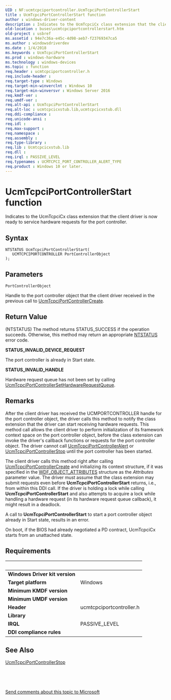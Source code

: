 ```yaml
---
UID : NF:ucmtcpciportcontroller.UcmTcpciPortControllerStart
title : UcmTcpciPortControllerStart function
author : windows-driver-content
description : Indicates to the UcmTcpciCx class extension that the client driver is now ready to service hardware requests for the port controller.
old-location : buses\ucmtcpciportcontrollerstart.htm
old-project : usbref
ms.assetid : 94e7c36a-e45c-4d98-aeb7-f23769347ca5
ms.author : windowsdriverdev
ms.date : 1/4/2018
ms.keywords : UcmTcpciPortControllerStart
ms.prod : windows-hardware
ms.technology : windows-devices
ms.topic : function
req.header : ucmtcpciportcontroller.h
req.include-header : 
req.target-type : Windows
req.target-min-winverclnt : Windows 10
req.target-min-winversvr : Windows Server 2016
req.kmdf-ver : 
req.umdf-ver : 
req.alt-api : UcmTcpciPortControllerStart
req.alt-loc : ucmtcpcicxstub.lib,ucmtcpcicxstub.dll
req.ddi-compliance : 
req.unicode-ansi : 
req.idl : 
req.max-support : 
req.namespace : 
req.assembly : 
req.type-library : 
req.lib : Ucmtcpcicxstub.lib
req.dll : 
req.irql : PASSIVE_LEVEL
req.typenames : UCMTCPCI_PORT_CONTROLLER_ALERT_TYPE
req.product : Windows 10 or later.
---
```



# UcmTcpciPortControllerStart function
Indicates to the UcmTcpciCx class extension that the client driver  is now ready to service hardware requests for the port controller.

## Syntax

````
NTSTATUS UcmTcpciPortControllerStart(
   UCMTCPCIPORTCONTROLLER PortControllerObject
);
````

## Parameters

`PortControllerObject`

Handle to the port controller  object that the client driver received in the previous call to <a href="..\ucmtcpciportcontroller\nf-ucmtcpciportcontroller-ucmtcpciportcontrollercreate.md">UcmTcpciPortControllerCreate</a>.


## Return Value

(NTSTATUS) The method returns STATUS_SUCCESS if the operation succeeds. Otherwise, this method may return an appropriate <a href="https://msdn.microsoft.com/7792201b-63bb-4db5-803d-2af02893d505">NTSTATUS</a> error code.
                    
<dl>
<dt><b>STATUS_INVALID_DEVICE_REQUEST</b></dt>
</dl>The port controller is already in Start state.
<dl>
<dt><b>STATUS_INVALID_HANDLE</b></dt>
</dl>Hardware request queue has not been set by calling <a href="..\ucmtcpciportcontroller\nf-ucmtcpciportcontroller-ucmtcpciportcontrollersethardwarerequestqueue.md">UcmTcpciPortControllerSetHardwareRequestQueue</a>.

## Remarks

After the client driver has received the UCMPORTCONTROLLER handle for the port controller object, the driver calls this method to notify the class extension that the driver can start receiving hardware requests. This method call allows the client driver to perform initialization of its framework context space on the port controller object, before the class extension can invoke the driver's callback functions or requests for the port controller object. The driver cannot call <a href="..\ucmtcpciportcontroller\nf-ucmtcpciportcontroller-ucmtcpciportcontrolleralert.md">UcmTcpciPortControllerAlert</a> or  <a href="..\ucmtcpciportcontroller\nf-ucmtcpciportcontroller-ucmtcpciportcontrollerstop.md">UcmTcpciPortControllerStop</a> until the port controller has been started.

The client driver calls this method right after calling <a href="..\ucmtcpciportcontroller\nf-ucmtcpciportcontroller-ucmtcpciportcontrollercreate.md">UcmTcpciPortControllerCreate</a> and initializing its context structure, if it was specified in the <a href="..\wdfobject\ns-wdfobject-_wdf_object_attributes.md">WDF_OBJECT_ATTRIBUTES</a> structure as the <i>Attributes</i> parameter value.
The driver must assume that the class extension may submit requests even before <b>UcmTcpciPortControllerStart</b> returns, i.e., from within this DDI call. If the driver is holding a lock while calling <b>UcmTcpciPortControllerStart</b> and also attempts to acquire a lock while handling a hardware request (in its hardware request queue callback), it might result in a deadlock.


A call to <b>UcmTcpciPortControllerStart</b> to start a port controller object already in Start state, results in an error. 


On boot, if the BIOS had already negotiated a PD contract, UcmTcpciCx starts from an unattached state.

## Requirements
| &nbsp; | &nbsp; |
| ---- |:---- |
| **Windows Driver kit version** |  |
| **Target platform** | Windows |
| **Minimum KMDF version** |  |
| **Minimum UMDF version** |  |
| **Header** | ucmtcpciportcontroller.h |
| **Library** |  |
| **IRQL** | PASSIVE_LEVEL |
| **DDI compliance rules** |  |

## See Also

<dl>
<dt>
<a href="..\ucmtcpciportcontroller\nf-ucmtcpciportcontroller-ucmtcpciportcontrollerstop.md">UcmTcpciPortControllerStop</a>
</dt>
</dl>
 

 

<a href="mailto:wsddocfb@microsoft.com?subject=Documentation%20feedback [usbref\buses]:%20UcmTcpciPortControllerStart method%20 RELEASE:%20(1/4/2018)&amp;body=%0A%0APRIVACY STATEMENT%0A%0AWe use your feedback to improve the documentation. We don't use your email address for any other purpose, and we'll remove your email address from our system after the issue that you're reporting is fixed. While we're working to fix this issue, we might send you an email message to ask for more info. Later, we might also send you an email message to let you know that we've addressed your feedback.%0A%0AFor more info about Microsoft's privacy policy, see http://privacy.microsoft.com/en-us/default.aspx." title="Send comments about this topic to Microsoft">Send comments about this topic to Microsoft</a>